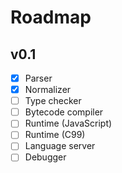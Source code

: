 # Roadmap

## v0.1
* [x] Parser
* [x] Normalizer
* [ ] Type checker
* [ ] Bytecode compiler
* [ ] Runtime (JavaScript)
* [ ] Runtime (C99)
* [ ] Language server
* [ ] Debugger

